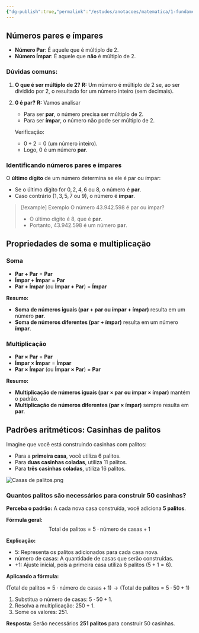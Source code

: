 ```yaml
---
{"dg-publish":true,"permalink":"/estudos/anotacoes/matematica/1-fundamental-1/3-algebra/3-3-padroes-aritmeticos/"}
---
```


## Números pares e ímpares

- **Número Par**: É aquele que é múltiplo de $2$.
- **Número Ímpar**: É aquele que **não** é múltiplo de $2$.

### Dúvidas comuns: 

1. **O que é ser múltiplo de $2$?**
	**R:** Um número é múltiplo de $2$ se, ao ser dividido por $2$, o resultado for um número inteiro (sem decimais).

2. **$0$ é par?**
	**R:** Vamos analisar
	- Para ser **par**, o número precisa ser múltiplo de $2$.
	- Para ser **ímpar**, o número não pode ser múltiplo de $2$.
	  
	Verificação:
	- $0 \div 2 = 0$ (um número inteiro).
	- Logo, $0$ é um número **par**.

### Identificando números pares e ímpares

O **último dígito** de um número determina se ele é par ou ímpar:

- Se o último dígito for $0, 2, 4, 6$ ou $8$, o número é **par**.
- Caso contrário ($1, 3, 5, 7$ ou $9$), o número é **ímpar**.

> [!example] Exemplo
> O número $43.942.598$ é par ou ímpar?
> - O último dígito é $8$, que é **par**.
> - Portanto, $43.942.598$ é um número **par**.

## Propriedades de soma e multiplicação

### Soma

- **Par + Par** = **Par**
- **Ímpar + Ímpar** = **Par**
- **Par + Ímpar** (ou **Ímpar + Par**) = **Ímpar**

**Resumo:**

- **Soma de números iguais (par + par ou ímpar + ímpar)** resulta em um número **par**.
- **Soma de números diferentes (par + ímpar)** resulta em um número **ímpar**.

### Multiplicação

- **Par × Par** = **Par**
- **Ímpar × Ímpar** = **Ímpar**
- **Par × Ímpar** (ou **Ímpar × Par**) = **Par**

**Resumo:**

- **Multiplicação de números iguais (par × par ou ímpar × ímpar)** mantém o padrão.
- **Multiplicação de números diferentes (par × ímpar)** sempre resulta em **par**.

## Padrões aritméticos: Casinhas de palitos

Imagine que você está construindo casinhas com palitos:

- Para a **primeira casa**, você utiliza $6$ palitos.
- Para **duas casinhas coladas**, utiliza $11$ palitos.
- Para **três casinhas coladas**, utiliza $16$ palitos.

![Casas de palitos.png](/img/user/assets/Notas/Matem%C3%A1tica%20e%20Natureza/1.%20Fundamental%201/3.%20%C3%81lgebra/Casas%20de%20palitos.png)

### Quantos palitos são necessários para construir $50$ casinhas?

**Perceba o padrão:** A cada nova casa construída, você adiciona **5 palitos**.

**Fórmula geral:** $$\text{Total de palitos} = 5 \cdot \text{número de casas} + 1$$

**Explicação:**

- $5$: Representa os palitos adicionados para cada casa nova.
- $\text{número de casas}$: A quantidade de casas que serão construídas.
- $+1$: Ajuste inicial, pois a primeira casa utiliza $6$ palitos ($5 + 1 = 6$).

**Aplicando a fórmula:** 

$(\text{Total de palitos} = 5 \cdot \text{número de casas} + 1) \rightarrow (\text{Total de palitos} = 5 \cdot 50 + 1)$

1. Substitua o número de casas: $5 \cdot 50 + 1$.
2. Resolva a multiplicação: $250 + 1$.
3. Some os valores: $251$.

**Resposta:** Serão necessários **$251$ palitos** para construir $50$ casinhas.

